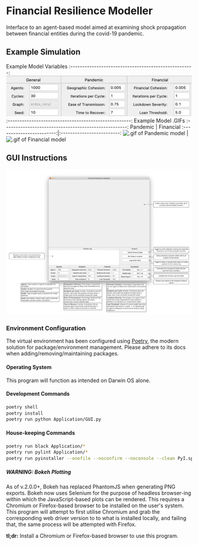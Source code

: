 # Financial Resilience Modeller

Interface to an agent-based model aimed at examining shock propagation between financial entities during the covid-19 pandemic.

## Example Simulation

Example Model Variables
:----------------------------------------------------:
![Example Compound model variables](Static/example_simulation/model_variables.png)
:----------------------------------------------------:
Example Model .GIFs
:----------------------------------------------------:
Pandemic                  |  Financial
:------------------------:|:-------------------------:
![.gif of Pandemic model](Static/example_simulation/pandemic.gif) |  ![.gif of Financial model](Static/example_simulation/financial.gif)

## GUI Instructions

![Information on GUI components](Static/user_guide.png)

### Environment Configuration

The virtual environment has been configured using [Poetry](https://python-poetry.org/docs/cli/), the modern solution for package/environment management. Please adhere to its docs when adding/removing/maintaining packages.

#### Operating System

This program will function as intended on Darwin OS alone.

#### Development Commands

```bash
poetry shell
poetry install
poetry run python Application/GUI.py
```

#### House-keeping Commands

```bash
poetry run black Application/*
poetry run pylint Application/*
poetry run pyinstaller --onefile --noconfirm --noconsole --clean PyI.spec
```

##### WARNING: Bokeh Plotting

As of v.2.0.0+, Bokeh has replaced PhantomJS when generating PNG exports. Bokeh now uses Selenium for the purpose of headless browser-ing within which the JavaScript-based plots can be rendered. This requires a Chromium or Firefox-based browser to be installed on the user's system. This program will attempt to first utilise Chromium and grab the corresponding web driver version to to what is installed locally, and failing that, the same process will be attempted with Firefox.

**tl;dr:** Install a Chromium or Firefox-based browser to use this program.
